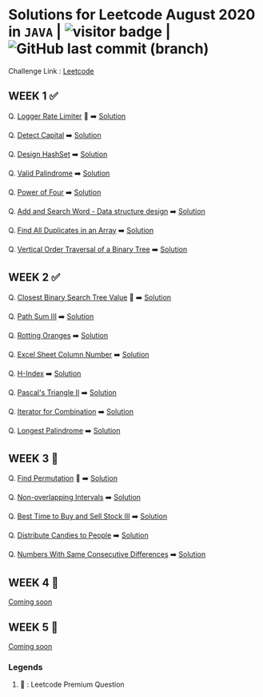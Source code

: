 # Solutions for Leetcode August 2020 in `JAVA`  | <img src="https://visitor-badge.laobi.icu/badge?page_id=abhisheksurve45.leetcode-aug-2020" alt="visitor badge"/> | ![GitHub last commit (branch)](https://img.shields.io/github/last-commit/abhisheksurve45/leetcode-aug-2020/master)

Challenge Link : [Leetcode](https://leetcode.com/explore/challenge/card/august-leetcoding-challenge/)

## WEEK 1 ✅

Q. [Logger Rate Limiter](https://leetcode.com/explore/challenge/card/august-leetcoding-challenge/549/week-1-august-1st-august-7th/3408/) 🔏  ➡️ [Solution](https://github.com/abhisheksurve45/leetcode-aug-2020/blob/master/WEEK1/LoggerRateLimiter.java)

Q. [Detect Capital](https://leetcode.com/explore/challenge/card/august-leetcoding-challenge/549/week-1-august-1st-august-7th/3409/)  ➡️ [Solution](https://github.com/abhisheksurve45/leetcode-aug-2020/blob/master/WEEK1/DetectCapital.java)

Q. [Design HashSet](https://leetcode.com/explore/challenge/card/august-leetcoding-challenge/549/week-1-august-1st-august-7th/3410/)  ➡️ [Solution](https://github.com/abhisheksurve45/leetcode-aug-2020/blob/master/WEEK1/DesignHashSet.java)

Q. [Valid Palindrome](https://leetcode.com/explore/challenge/card/august-leetcoding-challenge/549/week-1-august-1st-august-7th/3411/)  ➡️ [Solution](https://github.com/abhisheksurve45/leetcode-aug-2020/blob/master/WEEK1/ValidPalindrome.java)

Q. [Power of Four](https://leetcode.com/explore/challenge/card/august-leetcoding-challenge/549/week-1-august-1st-august-7th/3412/)  ➡️ [Solution](https://github.com/abhisheksurve45/leetcode-aug-2020/blob/master/WEEK1/PowerofFour.java)

Q. [Add and Search Word - Data structure design](https://leetcode.com/explore/challenge/card/august-leetcoding-challenge/549/week-1-august-1st-august-7th/3413/)  ➡️ [Solution](https://github.com/abhisheksurve45/leetcode-aug-2020/blob/master/WEEK1/AddSearchWord.java)

Q. [Find All Duplicates in an Array](https://leetcode.com/explore/challenge/card/august-leetcoding-challenge/549/week-1-august-1st-august-7th/3414/)  ➡️ [Solution](https://github.com/abhisheksurve45/leetcode-aug-2020/blob/master/WEEK1/FindAllDuplicatesinArray.java)

Q. [Vertical Order Traversal of a Binary Tree](https://leetcode.com/explore/challenge/card/august-leetcoding-challenge/549/week-1-august-1st-august-7th/3415/)  ➡️ [Solution](https://github.com/abhisheksurve45/leetcode-aug-2020/blob/master/WEEK1/VerticalOrderTraversalofBT.java)

## WEEK 2 ✅

Q. [Closest Binary Search Tree Value](https://leetcode.com/explore/challenge/card/august-leetcoding-challenge/550/week-2-august-8th-august-14th/3416/) 🔏  ➡️ [Solution](https://github.com/abhisheksurve45/leetcode-aug-2020/blob/master/WEEK2/ClosestBinarySearchTreeValue.java)

Q. [Path Sum III](https://leetcode.com/explore/challenge/card/august-leetcoding-challenge/550/week-2-august-8th-august-14th/3417/)  ➡️ [Solution](https://github.com/abhisheksurve45/leetcode-aug-2020/blob/master/WEEK2/PathSumIII.java)

Q. [Rotting Oranges](https://leetcode.com/explore/challenge/card/august-leetcoding-challenge/550/week-2-august-8th-august-14th/3418/)  ➡️ [Solution](https://github.com/abhisheksurve45/leetcode-aug-2020/blob/master/WEEK2/RottingOranges.java)

Q. [Excel Sheet Column Number](https://leetcode.com/explore/challenge/card/august-leetcoding-challenge/550/week-2-august-8th-august-14th/3419/)  ➡️ [Solution](https://github.com/abhisheksurve45/leetcode-aug-2020/blob/master/WEEK2/ExcelSheetColumnNumber.java)

Q. [H-Index](https://leetcode.com/explore/challenge/card/august-leetcoding-challenge/550/week-2-august-8th-august-14th/3420/)  ➡️ [Solution](https://github.com/abhisheksurve45/leetcode-aug-2020/blob/master/WEEK2/HIndex.java)

Q. [Pascal's Triangle II](https://leetcode.com/explore/challenge/card/august-leetcoding-challenge/550/week-2-august-8th-august-14th/3421/)  ➡️ [Solution](https://github.com/abhisheksurve45/leetcode-aug-2020/blob/master/WEEK2/PascalTriangleII.java)

Q. [Iterator for Combination](https://leetcode.com/explore/challenge/card/august-leetcoding-challenge/550/week-2-august-8th-august-14th/3422/)  ➡️ [Solution](https://github.com/abhisheksurve45/leetcode-aug-2020/blob/master/WEEK2/IteratorforCombination.java)

Q. [Longest Palindrome](https://leetcode.com/explore/challenge/card/august-leetcoding-challenge/550/week-2-august-8th-august-14th/3423/)  ➡️ [Solution](https://github.com/abhisheksurve45/leetcode-aug-2020/blob/master/WEEK2/LongestPalindrome.java)

## WEEK 3 🚧

Q. [Find Permutation](https://leetcode.com/explore/challenge/card/august-leetcoding-challenge/551/week-3-august-15th-august-21st/3424/) 🔏 ➡️ [Solution](https://github.com/abhisheksurve45/leetcode-aug-2020/blob/master/WEEK3/FindPermutation.java)

Q. [Non-overlapping Intervals](https://leetcode.com/explore/challenge/card/august-leetcoding-challenge/551/week-3-august-15th-august-21st/3425/)  ➡️ [Solution](https://github.com/abhisheksurve45/leetcode-aug-2020/blob/master/WEEK3/NonoverlappingIntervals.java)

Q. [Best Time to Buy and Sell Stock III](https://leetcode.com/explore/challenge/card/august-leetcoding-challenge/551/week-3-august-15th-august-21st/3426/)  ➡️ [Solution](https://github.com/abhisheksurve45/leetcode-aug-2020/blob/master/WEEK3/BestTimetoBuySellStockIII.java)

Q. [Distribute Candies to People](https://leetcode.com/explore/challenge/card/august-leetcoding-challenge/551/week-3-august-15th-august-21st/3427/)  ➡️ [Solution](https://github.com/abhisheksurve45/leetcode-aug-2020/blob/master/WEEK3/DistributeCandiestoPeople.java)

Q. [Numbers With Same Consecutive Differences](https://leetcode.com/explore/challenge/card/august-leetcoding-challenge/551/week-3-august-15th-august-21st/3428/)  ➡️ [Solution](https://github.com/abhisheksurve45/leetcode-aug-2020/blob/master/WEEK3/NumbersWithSameConsecutiveDifferences.java)

## WEEK 4 🚧

[Coming soon](https://leetcode.com/explore/challenge/card/august-leetcoding-challenge/)

## WEEK 5 🚧

[Coming soon](https://leetcode.com/explore/challenge/card/august-leetcoding-challenge/)


### Legends 

1. 🔏 : Leetcode Premium Question
